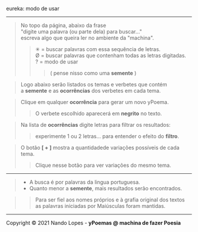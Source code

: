 eureka: modo de usar
___
> No topo da página, abaixo da frase  
> "digite uma palavra (ou parte dela) para buscar..."  
> escreva algo que queira ler no ambiente da "machina".  
>  
>> ✳ = buscar palavras com essa sequência de letras.  
>> Ø  = buscar palavras que contenham todas as letras digitadas.  
>>  ? = modo de usar  
>>> ( pense nisso como uma **semente** )  

> Logo abaixo serão listados os temas e verbetes que contém  
> a **semente** e as **ocorrências** dos verbetes em cada tema.  
  
> Clique em qualquer **ocorrência** para gerar um novo yPoema.  
>> O verbete escolhido aparecerá em **negrito** no texto.  
  
> Na lista de **ocorrências** digite letras para filtrar os resultados:  
>> experimente 1 ou 2 letras... para entender o efeito do **filtro**.

> O botão **[ + ]** mostra a quantidadede variações possíveis de cada tema.  
>> Clique nesse botão para ver variações do mesmo tema.  
  ___
> - A busca é por palavras da lingua portuguesa.  
> - Quanto menor a **semente**, mais resultados serão encontrados.  

>> Para ser fiel aos nomes próprios e à grafia original dos textos  
>> as palavras iniciadas por Maiúsculas foram mantidas.  
___
Copyright © 2021 Nando Lopes - **yPoemas @ machina de fazer Poesia**